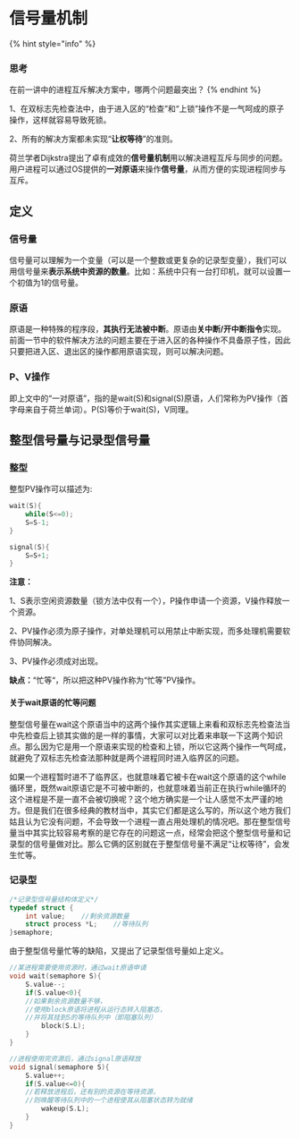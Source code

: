 # 信号量机制

{% hint style="info" %}
### 思考

在前一讲中的进程互斥解决方案中，哪两个问题最突出？
{% endhint %}

1、在双标志先检查法中，由于进入区的“检查”和“上锁”操作不是一气呵成的原子操作，这样就容易导致死锁。

2、所有的解决方案都未实现“**让权等待**”的准则。

荷兰学者Dijkstra提出了卓有成效的**信号量机制**用以解决进程互斥与同步的问题。用户进程可以通过OS提供的**一对原语**来操作**信号量**，从而方便的实现进程同步与互斥。

## 定义

### 信号量

信号量可以理解为一个变量（可以是一个整数或更复杂的记录型变量），我们可以用信号量来**表示系统中资源的数量**。比如：系统中只有一台打印机，就可以设置一个初值为1的信号量。

### 原语

原语是一种特殊的程序段，**其执行无法被中断**。原语由**关中断/开中断指令**实现。前面一节中的软件解决方法的问题主要在于进入区的各种操作不具备原子性，因此只要把进入区、退出区的操作都用原语实现，则可以解决问题。

### P、V操作

即上文中的“一对原语”，指的是wait\(S\)和signal\(S\)原语，人们常称为PV操作（首字母来自于荷兰单词）。P\(S\)等价于wait\(S\)，V同理。 

## 整型信号量与记录型信号量

### 整型

整型PV操作可以描述为:

```c
wait(S){
    while(S<=0);
    S=S-1;
}

signal(S){
    S=S+1;
}
```

**注意：**

1、S表示空闲资源数量（锁方法中仅有一个），P操作申请一个资源，V操作释放一个资源。

2、PV操作必须为原子操作，对单处理机可以用禁止中断实现，而多处理机需要软件协同解决。

3、PV操作必须成对出现。

**缺点：**“忙等“，所以把这种PV操作称为“忙等”PV操作。

#### 关于wait原语的忙等问题

整型信号量在wait这个原语当中的这两个操作其实逻辑上来看和双标志先检查法当中先检查后上锁其实做的是一样的事情，大家可以对比着来串联一下这两个知识点。那么因为它是用一个原语来实现的检查和上锁，所以它这两个操作一气呵成，就避免了双标志先检查法那种就是两个进程同时进入临界区的问题。

如果一个进程暂时进不了临界区，也就意味着它被卡在wait这个原语的这个while循环里，既然wait原语它是不可被中断的，也就意味着当前正在执行while循环的这个进程是不是一直不会被切换呢？这个地方确实是一个让人感觉不太严谨的地方。但是我们在很多经典的教材当中，其实它们都是这么写的，所以这个地方我们姑且认为它没有问题，不会导致一个进程一直占用处理机的情况吧。那在整型信号量当中其实比较容易考察的是它存在的问题这一点，经常会把这个整型信号量和记录型的信号量做对比。那么它俩的区别就在于整型信号量不满足“让权等待”，会发生忙等。

### 记录型

```c
/*记录型信号量结构体定义*/
typedef struct {
    int value;    //剩余资源数量
    struct process *L;    //等待队列
}semaphore;
```

由于整型信号量忙等的缺陷，又提出了记录型信号量如上定义。

```c
//某进程需要使用资源时，通过wait原语申请
void wait(semaphore S){
    S.value--;
    if(S.value<0){
    //如果剩余资源数量不够，
    //使用block原语将进程从运行态转入阻塞态，
    //并将其挂到S的等待队列中（即阻塞队列）
        block(S.L);
    }
}

//进程使用完资源后，通过signal原语释放
void signal(semaphore S){
    S.value++;
    if(S.value<=0){    
    //若释放进程后，还有别的资源在等待资源，
    //则唤醒等待队列中的一个进程使其从阻塞状态转为就绪
        wakeup(S.L);
    }
}
```







